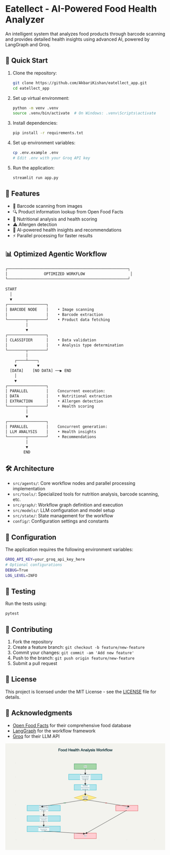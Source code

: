 # Eatellect - AI-Powered Food Health Analyzer

An intelligent system that analyzes food products through barcode scanning and provides detailed health insights using advanced AI, powered by LangGraph and Groq.

## 🚀 Quick Start

1. Clone the repository:
   ```bash
   git clone https://github.com/AkbariKishan/eatellect_app.git
   cd eatellect_app
   ```

2. Set up virtual environment:
   ```bash
   python -m venv .venv
   source .venv/bin/activate  # On Windows: .venv\Scripts\activate
   ```

3. Install dependencies:
   ```bash
   pip install -r requirements.txt
   ```

4. Set up environment variables:
   ```bash
   cp .env.example .env
   # Edit .env with your Groq API key
   ```

5. Run the application:
   ```bash
   streamlit run app.py
   ```

## 🌟 Features

- 📸 Barcode scanning from images
- 🔍 Product information lookup from Open Food Facts
- 🧮 Nutritional analysis and health scoring
- ⚠️ Allergen detection
- 🤖 AI-powered health insights and recommendations
- ⚡ Parallel processing for faster results

## 📊 Optimized Agentic Workflow

```
┌─────────────────────────────────────────────────────┐
│                OPTIMIZED WORKFLOW                    │
└─────────────────────────────────────────────────────┘

START
  │
  ▼
┌─────────────────┐
│ BARCODE NODE    │    • Image scanning
│                 │    • Barcode extraction
└────────┬────────┘    • Product data fetching
         │
         ▼
┌─────────────────┐
│ CLASSIFIER      │    • Data validation
│                 │    • Analysis type determination
└────────┬────────┘
         │
    ┌────┴────┐
    ▼         ▼
  [DATA]    [NO DATA] ──▶ END
    │
    ▼
┌─────────────────┐
│ PARALLEL        │    Concurrent execution:
│ DATA            │    • Nutritional extraction
│ EXTRACTION      │    • Allergen detection
└────────┬────────┘    • Health scoring
         │
         ▼
┌─────────────────┐
│ PARALLEL        │    Concurrent generation:
│ LLM ANALYSIS    │    • Health insights
└────────┬────────┘    • Recommendations
         │
         ▼
        END
```

## 🛠️ Architecture

- `src/agents/`: Core workflow nodes and parallel processing implementation
- `src/tools/`: Specialized tools for nutrition analysis, barcode scanning, etc.
- `src/graph/`: Workflow graph definition and execution
- `src/models/`: LLM configuration and model setup
- `src/state/`: State management for the workflow
- `config/`: Configuration settings and constants

## 🔧 Configuration

The application requires the following environment variables:

```bash
GROQ_API_KEY=your_groq_api_key_here
# Optional configurations
DEBUG=True
LOG_LEVEL=INFO
```

## 🧪 Testing

Run the tests using:
```bash
pytest
```

## 📝 Contributing

1. Fork the repository
2. Create a feature branch: `git checkout -b feature/new-feature`
3. Commit your changes: `git commit -am 'Add new feature'`
4. Push to the branch: `git push origin feature/new-feature`
5. Submit a pull request

## 📄 License

This project is licensed under the MIT License - see the [LICENSE](LICENSE) file for details.

## 🙏 Acknowledgments

- [Open Food Facts](https://world.openfoodfacts.org/) for their comprehensive food database
- [LangGraph](https://github.com/langchain-ai/langgraph) for the workflow framework
- [Groq](https://groq.com/) for their LLM API

![Application Interface](image.png)